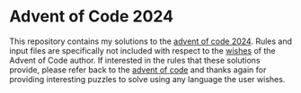 # Advent of Code 2024

This repository contains my solutions to the
[advent of code 2024](https://adventofcode.com/2024).  Rules and input files
are specifically not included with respect to the
[wishes](https://adventofcode.com/2024/about) of the Advent of Code author. If
interested in the rules that these solutions provide, please refer back to the
[advent of code](https://adventofcode.com) and thanks again for providing
interesting puzzles to solve using any language the user wishes.
